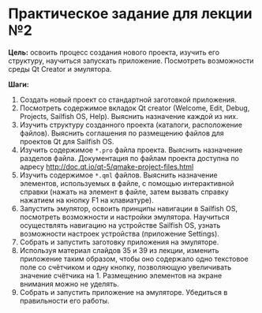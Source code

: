 # Практическое задание для лекции №2

**Цель:** освоить процесс создания нового проекта, изучить его структуру, научиться запускать приложение. Посмотреть возможности среды Qt Creator и эмулятора.

**Шаги:**

1. Создать новый проект со стандартной заготовкой приложения.
2. Посмотреть содержимое вкладок Qt creator (Welcome, Edit, Debug, Projects, Sailfish OS, Help). Выяснить назначение каждой из них.
3. Изучить структуру созданного проекта (каталоги, расположение файлов). Выяснить соглашения по размещению файлов для проектов Qt для Sailfish OS.
4. Изучить содержимое `*.pro` файла проекта. Выяснить назначение разделов файла. Документация по файлам проекта доступна по адресу http://doc.qt.io/qt-5/qmake-project-files.html
5. Изучить содержимое `*.qml` файлов. Выяснить назначение элементов, используемых в файле, с помощью интерактивной справки (нажать на элемент в файле, затем вызвать справку нажатием на кнопку F1 на клавиатуре).
6. Запустить эмулятор, освоить принципы навигации в Sailfish OS, посмотреть возможности и настройки эмулятора. Научиться осуществлять навигацию на устройстве Sailfish OS, узнать возможности настроек устройства (приложение Settings).
7. Собрать и запустить заготовку приложения на эмуляторе.
8. Используя материал слайдов 35 и 39 из лекции, изменить приложение таким образом, чтобы оно содержало одно текстовое поле со счётчиком и одну кнопку, позволяющую увеличивать значение счётчика на 1. Размещению элементов на экране внимания можно не уделять.
9. Собрать и запустить приложение на эмуляторе. Убедиться в правильности его работы.
